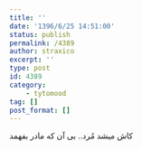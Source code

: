 ```yaml
---
title: ''
date: '1396/6/25 14:51:00'
status: publish
permalink: /4389
author: straxico
excerpt: ''
type: post
id: 4389
category:
    - tytomood
tag: []
post_format: []
---
```

کاش میشد مُرد.. بی آن که مادر بفهمد